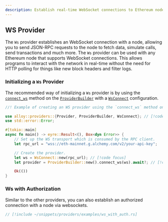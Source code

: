 ```yaml
---
description: Establish real-time WebSocket connections to Ethereum nodes for live updates and event subscriptions
---
```


## WS Provider

The `Ws` provider establishes an WebSocket connection with a node, allowing you to send JSON-RPC requests to the node to fetch data, simulate calls, send transactions and much more. The `Ws` provider can be used with any Ethereum node that supports WebSocket connections. This allows programs to interact with the network in real-time without the need for HTTP polling for things like new block headers and filter logs.

### Initializing a `Ws` Provider

The recommended way of initializing a `Ws` provider is by using the [`connect_ws`](https://docs.rs/alloy/latest/alloy/providers/struct.ProviderBuilder.html#method.connect_ws) method on the [`ProviderBuilder`](https://docs.rs/alloy/latest/alloy/providers/struct.ProviderBuilder.html) with a [`WsConnect`](https://docs.rs/alloy/latest/alloy/providers/struct.WsConnect.html) configuration.

```rust
//! Example of creating an WS provider using the `connect_ws` method on the `ProviderBuilder`.

use alloy::providers::{Provider, ProviderBuilder, WsConnect}; // [!code focus]
use std::error::Error;

#[tokio::main]
async fn main() -> eyre::Result<(), Box<dyn Error>> {
    // Set up the WS transport which is consumed by the RPC client.
    let rpc_url = "wss://eth-mainnet.g.alchemy.com/v2/your-api-key";

    // Create the provider.
    let ws = WsConnect::new(rpc_url); // [!code focus]
    let provider = ProviderBuilder::new().connect_ws(ws).await?; // [!code focus]

    Ok(())
}
```

### Ws with Authorization

Similar to the other providers, you can also establish an authorized connection with a node via websockets.

```rust
// [!include ~/snippets/providers/examples/ws_with_auth.rs]
```
